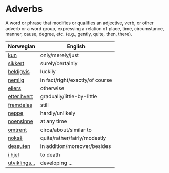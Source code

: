 # Adverbs

A word or phrase that modifies or qualifies an adjective, verb, or other adverb or a word group, expressing a relation of place, time, circumstance, manner, cause, degree, etc. (e.g., gently, quite, then, there).

| Norwegian | English |
| --- | --- |
| [kun](https://www.ordnett.no/search?language=no&phrase=kun) | only/merely/just |
| [sikkert](https://www.ordnett.no/search?language=no&phrase=sikkert) | surely/certainly |
| [heldigvis](https://www.ordnett.no/search?language=no&phrase=heldigvis) | luckily |
| [nemlig](https://www.ordnett.no/search?language=no&phrase=nemlig) | in fact/right/exactly/of course |
| [ellers](https://www.ordnett.no/search?language=no&phrase=ellers) | otherwise |
| [etter hvert](https://www.ordnett.no/search?language=no&phrase=etter%20hvert) | gradually/little-by-little |
| [fremdeles](https://www.ordnett.no/search?language=no&phrase=fremdeles) | still |
| [neppe](https://www.ordnett.no/search?language=no&phrase=neppe) | hardly/unlikely |
| [noensinne](https://www.ordnett.no/search?language=no&phrase=noensinne) | at any time |
| [omtrent](https://www.ordnett.no/search?language=no&phrase=omtrent) | circa/about/similar to |
| [nokså](https://www.ordnett.no/search?language=no&phrase=nokså) | quite/rather/fairly/modestly |
| [dessuten](https://www.ordnett.no/search?language=no&phrase=dessuten) | in addition/moreover/besides |
| [i hjel](https://www.ordnett.no/search?language=no&phrase=i%20hjel) | to death |
| [utviklings...](https://www.ordnett.no/search?language=no&phrase=utviklings...) | developing ... |

